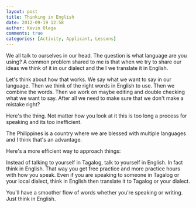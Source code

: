 ```yaml
---
layout: post
title: Thinking in English
date: 2012-09-19 12:58
author: Kevin Olega
comments: true
categories: [Activity, Applicant, Lessons]
---
```

We all talk to ourselves in our head. The question is what language are you using? A common problem shared to me is that when we try to share our ideas we think of it in our dialect and the I we translate it in English.

Let's think about how that works.
We say what we want to say in our language.
Then we think of the right words in English to use.
Then we combine the words.
Then we work on maybe editing and double checking what we want to say.
After all we need to make sure that we don't make a mistake right?

Here's the thing. Not matter how you look at it this is too long a process for speaking and its too inefficient.

The Philippines is a country where we are blessed with multiple languages and I think that's an advantage.

Here's a more efficient way to approach things:

Instead of talking to yourself in Tagalog, talk to yourself in English. In fact think in English. That way you get free practice and more practice hours with how you speak. Even if you are speaking to someone in Tagalog or your local dialect, think in English then translate it to Tagalog or your dialect.

You'll have a smoother flow of words whether you're speaking or writing. Just think in English.

